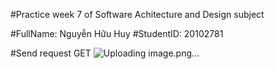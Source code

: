 #Practice week 7 of Software Achitecture and Design subject

#FullName: Nguyễn Hữu Huy
#StudentID: 20102781

#Send request GET
![Uploading image.png…]()
